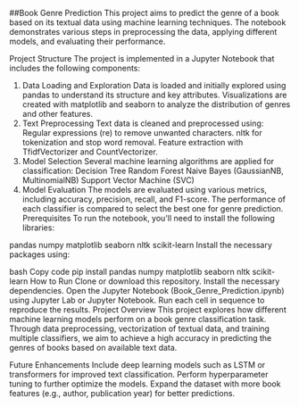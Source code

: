 ##Book Genre Prediction
This project aims to predict the genre of a book based on its textual data using machine learning techniques. The notebook demonstrates various steps in preprocessing the data, applying different models, and evaluating their performance.

Project Structure
The project is implemented in a Jupyter Notebook that includes the following components:

1. Data Loading and Exploration
Data is loaded and initially explored using pandas to understand its structure and key attributes.
Visualizations are created with matplotlib and seaborn to analyze the distribution of genres and other features.
2. Text Preprocessing
Text data is cleaned and preprocessed using:
Regular expressions (re) to remove unwanted characters.
nltk for tokenization and stop word removal.
Feature extraction with TfidfVectorizer and CountVectorizer.
3. Model Selection
Several machine learning algorithms are applied for classification:
Decision Tree
Random Forest
Naive Bayes (GaussianNB, MultinomialNB)
Support Vector Machine (SVC)
4. Model Evaluation
The models are evaluated using various metrics, including accuracy, precision, recall, and F1-score.
The performance of each classifier is compared to select the best one for genre prediction.
Prerequisites
To run the notebook, you'll need to install the following libraries:

pandas
numpy
matplotlib
seaborn
nltk
scikit-learn
Install the necessary packages using:

bash
Copy code
pip install pandas numpy matplotlib seaborn nltk scikit-learn
How to Run
Clone or download this repository.
Install the necessary dependencies.
Open the Jupyter Notebook (Book_Genre_Prediction.ipynb) using Jupyter Lab or Jupyter Notebook.
Run each cell in sequence to reproduce the results.
Project Overview
This project explores how different machine learning models perform on a book genre classification task. Through data preprocessing, vectorization of textual data, and training multiple classifiers, we aim to achieve a high accuracy in predicting the genres of books based on available text data.

Future Enhancements
Include deep learning models such as LSTM or transformers for improved text classification.
Perform hyperparameter tuning to further optimize the models.
Expand the dataset with more book features (e.g., author, publication year) for better predictions.
